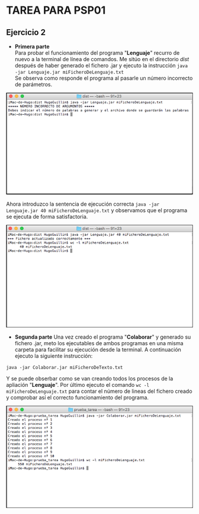 # TAREA PARA PSP01

## Ejercicio 2

* **Primera parte**  
Para probar el funcionamiento del programa \"**Lenguaje**" recurro de nuevo a la terminal de línea de comandos. Me sitúo en el directorio *dist* después de haber generado el fichero .jar y ejecuto la instrucción `java -jar Lenguaje.jar miFicheroDeLenguaje.txt`  
Se observa como responde el programa al pasarle un número incorrecto de parámetros.  

![Captura Lenguajes](https://github.com/tfendo/psp01/blob/master/Actividad_2/Capturas/Captura4.png)  

Ahora introduzco la sentencia de ejecución correcta `java -jar Lenguaje.jar 40 miFicheroDeLenguaje.txt` y observamos que el programa se ejecuta de forma satisfactoria.  

![Captura Lenguajes](https://github.com/tfendo/psp01/blob/master/Actividad_2/Capturas/Captura5.png)  

* **Segunda parte**
Una vez creado el programa \"**Colaborar**" y generado su fichero .jar, meto los ejecutables de ambos programas en una misma carpeta para facilitar su ejecución desde la terminal. A continuación ejecuto la siguiente instrucción:
```
java -jar Colaborar.jar miFicheroDeTexto.txt
```  
Y se puede obserbar como se van creando todos los procesos de la apliación \"**Lenguaje**". Por último ejecuto el comando `wc -l miFicheroDeLenguaje.txt` para contar el número de lineas del fichero creado y comprobar así el correcto funcionamiento del programa.  

![Captura Lenguajes](https://github.com/tfendo/psp01/blob/master/Actividad_2/Capturas/Captura6.png)  
